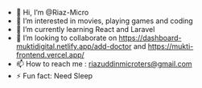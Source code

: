 - 👋 Hi, I’m @Riaz-Micro
- 👀 I’m interested in movies, playing games and coding
- 🌱 I’m currently learning React and Laravel
- 💞️ I’m looking to collaborate on https://dashboard-muktidigital.netlify.app/add-doctor and https://mukti-frontend.vercel.app/
- 📫 How to reach me : riazuddinmicroters@gmail.com 
- ⚡ Fun fact: Need Sleep

<!---
Riaz-Micro/Riaz-Micro is a ✨ special ✨ repository because its `README.md` (this file) appears on your GitHub profile.
You can click the Preview link to take a look at your changes.
--->
